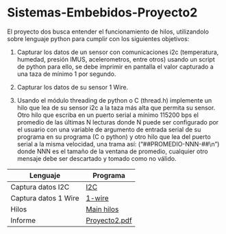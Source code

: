 # Sistemas-Embebidos-Proyecto2
El proyecto dos busca entender el funcionamiento de hilos, utilizandolo sobre lenguaje python para cumplir con los siguientes objetivos: 

1) Capturar los datos de un sensor con comunicaciones i2c (temperatura, humedad, presión IMUS, acelerometros, entre otros) usando un script de python para ello, se debe imprimir en pantalla el valor capturado a una taza de mínimo 1 por segundo.

2) Capturar los datos de su sensor 1 Wire.

3) Usando el módulo threading de python o C (thread.h) implemente un hilo que lea de su sensor i2c a la taza más alta que permita su sensor. Otro hilo que escriba en un puerto serial a mínimo 115200 bps el promedio de las últimas N lecturas donde N puede ser configurado por el usuario con una variable de argumento de entrada serial de su programa en su programa (C o python) y otro hilo que lea del puerto serial a la misma velocidad, una trama así: (“##PROMEDIO-NNN-##\n”) donde NNN es el tamaño de la ventana de promedio, cualquier otro mensaje debe ser descartado y tomado como no válido.



| Lenguaje      | Programa |
| ------------- | ------------- |
| Captura datos I2C | [I2C](https://github.com/marcolo-30/Sistemas-Embebidos-Proyecto2/blob/main/I2C.py) |
| Captura datos 1 Wire | [1-wire](https://github.com/marcolo-30/Sistemas-Embebidos-Proyecto2/blob/main/1-wire.py) |
| Hilos |[Main hilos](https://github.com/marcolo-30/Sistemas-Embebidos-Proyecto2/blob/main/Hilos.py) |
| Informe |[Proyecto2.pdf](https://github.com/marcolo-30/Sistemas-Embebidos-Proyecto2/blob/main/Proyecto_2_Sistemas_Embebidos) |


